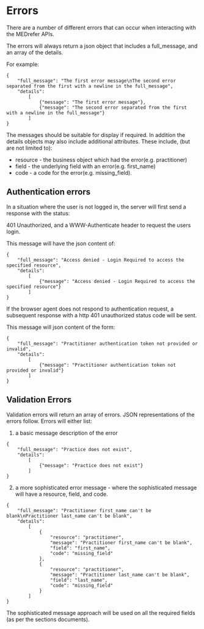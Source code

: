 # Errors

There are a number of different errors that can occur when interacting with the MEDrefer APIs.

The errors will always return a json object that includes a full_message, and an array of the details.

For example:
```
{
    "full_message": "The first error message\nThe second error separated from the first with a newline in the full_message",
    "details":
        [
            {"message": "The first error message"},
            {"message": "The second error separated from the first with a newline in the full_message"}
        ]
}
```

The messages should be suitable for display if required.  In addition the details objects may also 
include additional attributes. These include, (but are not limited to):

* resource - the business object which had the error(e.g. practitioner)
* field - the underlying field with an error(e.g. first_name)
* code - a code for the error(e.g. missing_field).

## Authentication errors

In a situation where the user is not logged in, the server will first send a response with the status:

401 Unauthorized, and a WWW-Authenticate header to request the users login.

This message will have the json content of:
```
{
    "full_message": "Access denied - Login Required to access the specified resource",
    "details":
        [
            {"message": "Access denied - Login Required to access the specified resource"}
        ]
}
```

If the browser agent does not respond to authentication request, a subsequent response with a http 401 unauthorized status code will be sent.

This message will json content of the form:
```
{
    "full_message": "Practitioner authentication token not provided or invalid",
    "details":
        [
            {"message": "Practitioner authentication token not provided or invalid"}
        ]
}
```

## Validation Errors

Validation errors will return an array of errors. JSON representations of the errors follow.  Errors will either list:

1. a basic message description of the error

```
{
    "full_message": "Practice does not exist",
    "details":
        [
            {"message": "Practice does not exist"}
        ]
}
```

2. a more sophisticated error message - where the sophisticated message will have a resource, field, and code.

```
{
    "full_message": "Practitioner first_name can't be blank\nPractitioner last_name can't be blank",
    "details":
        [
            {
                "resource": "practitioner",
                "message": "Practitioner first_name can't be blank",
                "field": "first_name",
                "code": "missing_field"
            },
            {
                "resource": "practitioner",
                "message": "Practitioner last_name can't be blank",
                "field": "last_name",
                "code": "missing_field"
            }
        ]
}
```

 The sophisticated message approach will be used on all the required fields (as per the sections documents).
